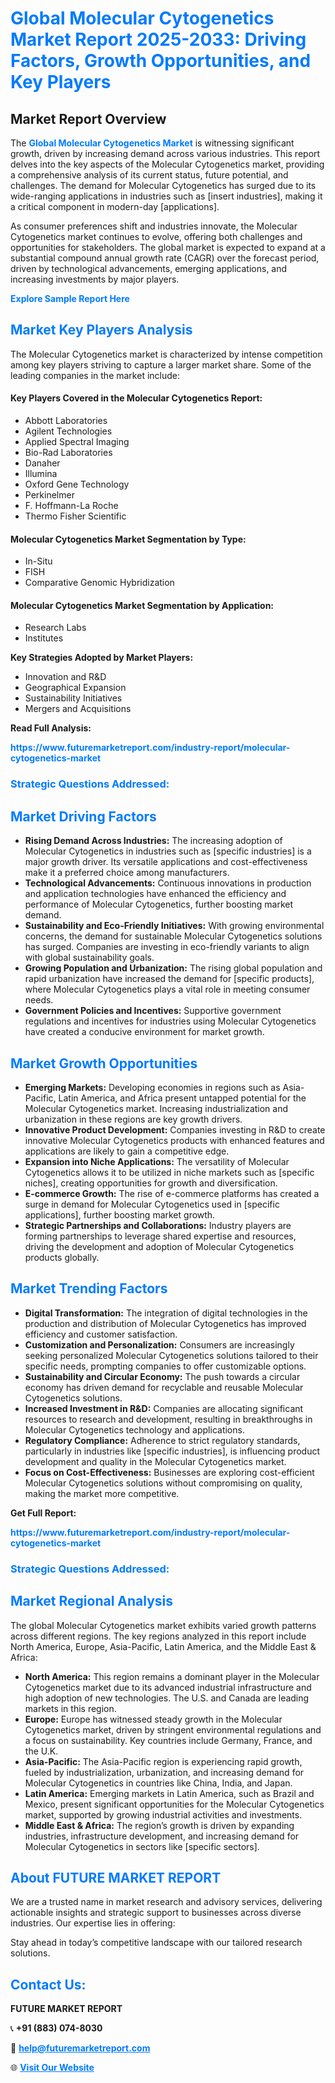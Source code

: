 <h1 style="color: #007BFF;">Global Molecular Cytogenetics Market Report 2025-2033: Driving Factors, Growth Opportunities, and Key Players</h1>

<section id="overview">
<h2>Market Report Overview</h2>
<p>The <a href="https://www.futuremarketreport.com/industry-report/molecular-cytogenetics-market" style="color: #007BFF; text-decoration: none;"><strong>Global Molecular Cytogenetics Market</strong></a> is witnessing significant growth, driven by increasing demand across various industries. This report delves into the key aspects of the Molecular Cytogenetics market, providing a comprehensive analysis of its current status, future potential, and challenges. The demand for Molecular Cytogenetics has surged due to its wide-ranging applications in industries such as [insert industries], making it a critical component in modern-day [applications].</p>
<p>As consumer preferences shift and industries innovate, the Molecular Cytogenetics market continues to evolve, offering both challenges and opportunities for stakeholders. The global market is expected to expand at a substantial compound annual growth rate (CAGR) over the forecast period, driven by technological advancements, emerging applications, and increasing investments by major players.</p>
</section>

<section id="overview">
<p><a href="https://www.futuremarketreport.com/request-sample/reportId=104610" style="color: #007BFF; text-decoration: none;"><strong>Explore Sample Report Here</strong></a></p>
</section>

<section id="key-players">
<h2 style="color: #007BFF;">Market Key Players Analysis</h2>
<p>The Molecular Cytogenetics market is characterized by intense competition among key players striving to capture a larger market share. Some of the leading companies in the market include:</p>
<h4>Key Players Covered in the Molecular Cytogenetics Report:</h4>
<ul><li>Abbott Laboratories</li><li>Agilent Technologies</li><li>Applied Spectral Imaging</li><li>Bio-Rad Laboratories</li><li>Danaher</li><li>Illumina</li><li>Oxford Gene Technology</li><li>Perkinelmer</li><li>F. Hoffmann-La Roche</li><li>Thermo Fisher Scientific</li></ul>
<h4>Molecular Cytogenetics Market Segmentation by Type:</h4>
<ul><li>In-Situ</li><li>FISH</li><li>Comparative Genomic Hybridization</li></ul>

<h4>Molecular Cytogenetics Market Segmentation by Application:</h4>
<ul><li>Research Labs</li><li>Institutes</li></ul>
<p><strong>Key Strategies Adopted by Market Players:</strong></p>
<ul>
<li>Innovation and R&D</li>
<li>Geographical Expansion</li>
<li>Sustainability Initiatives</li>
<li>Mergers and Acquisitions</li>
</ul>
</section>

<section>
<p><strong>Read Full Analysis: </strong></p><a href="https://www.futuremarketreport.com/industry-report/molecular-cytogenetics-market" style="color: #007BFF; text-decoration: none;"><strong>https://www.futuremarketreport.com/industry-report/molecular-cytogenetics-market</strong></a>
<h3 style="color: #007BFF;">Strategic Questions Addressed:</h3>
</section>

<section id="driving-factors">
<h2 style="color: #007BFF;">Market Driving Factors</h2>
<ul>
<li><strong>Rising Demand Across Industries:</strong> The increasing adoption of Molecular Cytogenetics in industries such as [specific industries] is a major growth driver. Its versatile applications and cost-effectiveness make it a preferred choice among manufacturers.</li>
<li><strong>Technological Advancements:</strong> Continuous innovations in production and application technologies have enhanced the efficiency and performance of Molecular Cytogenetics, further boosting market demand.</li>
<li><strong>Sustainability and Eco-Friendly Initiatives:</strong> With growing environmental concerns, the demand for sustainable Molecular Cytogenetics solutions has surged. Companies are investing in eco-friendly variants to align with global sustainability goals.</li>
<li><strong>Growing Population and Urbanization:</strong> The rising global population and rapid urbanization have increased the demand for [specific products], where Molecular Cytogenetics plays a vital role in meeting consumer needs.</li>
<li><strong>Government Policies and Incentives:</strong> Supportive government regulations and incentives for industries using Molecular Cytogenetics have created a conducive environment for market growth.</li>
</ul>
</section>

<section id="growth-opportunities">
<h2 style="color: #007BFF;">Market Growth Opportunities</h2>
<ul>
<li><strong>Emerging Markets:</strong> Developing economies in regions such as Asia-Pacific, Latin America, and Africa present untapped potential for the Molecular Cytogenetics market. Increasing industrialization and urbanization in these regions are key growth drivers.</li>
<li><strong>Innovative Product Development:</strong> Companies investing in R&D to create innovative Molecular Cytogenetics products with enhanced features and applications are likely to gain a competitive edge.</li>
<li><strong>Expansion into Niche Applications:</strong> The versatility of Molecular Cytogenetics allows it to be utilized in niche markets such as [specific niches], creating opportunities for growth and diversification.</li>
<li><strong>E-commerce Growth:</strong> The rise of e-commerce platforms has created a surge in demand for Molecular Cytogenetics used in [specific applications], further boosting market growth.</li>
<li><strong>Strategic Partnerships and Collaborations:</strong> Industry players are forming partnerships to leverage shared expertise and resources, driving the development and adoption of Molecular Cytogenetics products globally.</li>
</ul>
</section>

<section id="trending-factors">
<h2 style="color: #007BFF;">Market Trending Factors</h2>
<ul>
<li><strong>Digital Transformation:</strong> The integration of digital technologies in the production and distribution of Molecular Cytogenetics has improved efficiency and customer satisfaction.</li>
<li><strong>Customization and Personalization:</strong> Consumers are increasingly seeking personalized Molecular Cytogenetics solutions tailored to their specific needs, prompting companies to offer customizable options.</li>
<li><strong>Sustainability and Circular Economy:</strong> The push towards a circular economy has driven demand for recyclable and reusable Molecular Cytogenetics solutions.</li>
<li><strong>Increased Investment in R&D:</strong> Companies are allocating significant resources to research and development, resulting in breakthroughs in Molecular Cytogenetics technology and applications.</li>
<li><strong>Regulatory Compliance:</strong> Adherence to strict regulatory standards, particularly in industries like [specific industries], is influencing product development and quality in the Molecular Cytogenetics market.</li>
<li><strong>Focus on Cost-Effectiveness:</strong> Businesses are exploring cost-efficient Molecular Cytogenetics solutions without compromising on quality, making the market more competitive.</li>
</ul>
</section>

<section>
<p><strong>Get Full Report: </strong></p><a href="https://www.futuremarketreport.com/industry-report/molecular-cytogenetics-market" style="color: #007BFF; text-decoration: none;"><strong>https://www.futuremarketreport.com/industry-report/molecular-cytogenetics-market</strong></a>
<h3 style="color: #007BFF;">Strategic Questions Addressed:</h3>
</section>


<section id="regional-analysis">
<h2 style="color: #007BFF;">Market Regional Analysis</h2>
<p>The global Molecular Cytogenetics market exhibits varied growth patterns across different regions. The key regions analyzed in this report include North America, Europe, Asia-Pacific, Latin America, and the Middle East & Africa:</p>
<ul>
<li><strong>North America:</strong> This region remains a dominant player in the Molecular Cytogenetics market due to its advanced industrial infrastructure and high adoption of new technologies. The U.S. and Canada are leading markets in this region.</li>
<li><strong>Europe:</strong> Europe has witnessed steady growth in the Molecular Cytogenetics market, driven by stringent environmental regulations and a focus on sustainability. Key countries include Germany, France, and the U.K.</li>
<li><strong>Asia-Pacific:</strong> The Asia-Pacific region is experiencing rapid growth, fueled by industrialization, urbanization, and increasing demand for Molecular Cytogenetics in countries like China, India, and Japan.</li>
<li><strong>Latin America:</strong> Emerging markets in Latin America, such as Brazil and Mexico, present significant opportunities for the Molecular Cytogenetics market, supported by growing industrial activities and investments.</li>
<li><strong>Middle East & Africa:</strong> The region’s growth is driven by expanding industries, infrastructure development, and increasing demand for Molecular Cytogenetics in sectors like [specific sectors].</li>
</ul>
</section>

<footer>
<h2 style="color: #007BFF;">About FUTURE MARKET REPORT</h2>
<p>We are a trusted name in market research and advisory services, delivering actionable insights and strategic support to businesses across diverse industries. Our expertise lies in offering:</p>

<p>Stay ahead in today’s competitive landscape with our tailored research solutions.</p>

<h2 style="color: #007BFF;">Contact Us:</h2>
<p><strong>FUTURE MARKET REPORT</strong></p>
<p>📞 <strong>+91 (883) 074-8030</strong></p>
<p>📧 <strong><a href="mailto:help@futuremarketreport.com" style="color: #007BFF;">help@futuremarketreport.com</a></strong></p>
<p>🌐 <strong><a href="https://www.futuremarketreport.com/" style="color: #007BFF;">Visit Our Website</a></strong></p>
</footer>